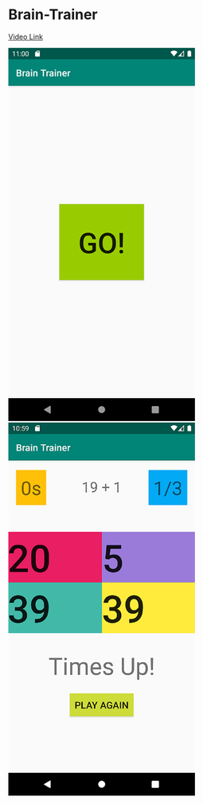 # Brain-Trainer
[Video Link](https://www.youtube.com/watch?v=ViRhIrg_24k&feature=youtu.be)

![alt text](https://github.com/jstl1025/Brain-Trainer/blob/master/app/Screenshot/Screenshot1.png "Screenshot1")
![alt text](https://github.com/jstl1025/Brain-Trainer/blob/master/app/Screenshot/Screenshot2.png "Screenshot2")
